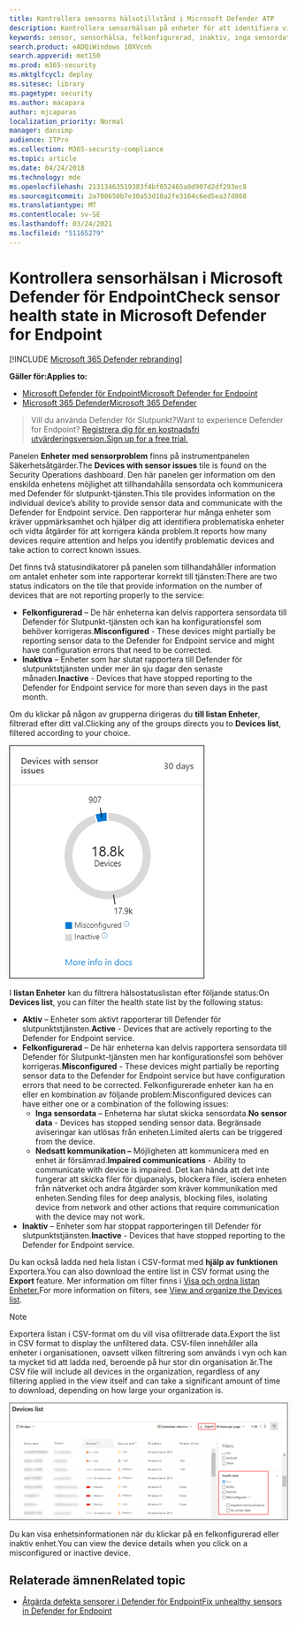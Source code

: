 ```yaml
---
title: Kontrollera sensorns hälsotillstånd i Microsoft Defender ATP
description: Kontrollera sensorhälsan på enheter för att identifiera vilka som är felkonfigurerade, inaktiva eller inte rapporterar sensordata.
keywords: sensor, sensorhälsa, felkonfigurerad, inaktiv, inga sensordata, sensordata, nedsatt kommunikation, kommunikation
search.product: eADQiWindows 10XVcnh
search.appverid: met150
ms.prod: m365-security
ms.mktglfcycl: deploy
ms.sitesec: library
ms.pagetype: security
ms.author: macapara
author: mjcaparas
localization_priority: Normal
manager: dansimp
audience: ITPro
ms.collection: M365-security-compliance
ms.topic: article
ms.date: 04/24/2018
ms.technology: mde
ms.openlocfilehash: 21313463519383f4bf052465a0d907d2df293ec8
ms.sourcegitcommit: 2a708650b7e30a53d10a2fe3164c6ed5ea37d868
ms.translationtype: MT
ms.contentlocale: sv-SE
ms.lasthandoff: 03/24/2021
ms.locfileid: "51165279"
---
```

# <a name="check-sensor-health-state-in-microsoft-defender-for-endpoint"></a><span data-ttu-id="e8e75-104">Kontrollera sensorhälsan i Microsoft Defender för Endpoint</span><span class="sxs-lookup"><span data-stu-id="e8e75-104">Check sensor health state in Microsoft Defender for Endpoint</span></span>

[!INCLUDE [Microsoft 365 Defender rebranding](../../includes/microsoft-defender.md)]

<span data-ttu-id="e8e75-105">**Gäller för:**</span><span class="sxs-lookup"><span data-stu-id="e8e75-105">**Applies to:**</span></span>
- [<span data-ttu-id="e8e75-106">Microsoft Defender för Endpoint</span><span class="sxs-lookup"><span data-stu-id="e8e75-106">Microsoft Defender for Endpoint</span></span>](https://go.microsoft.com/fwlink/p/?linkid=2154037)
- [<span data-ttu-id="e8e75-107">Microsoft 365 Defender</span><span class="sxs-lookup"><span data-stu-id="e8e75-107">Microsoft 365 Defender</span></span>](https://go.microsoft.com/fwlink/?linkid=2118804)

><span data-ttu-id="e8e75-108">Vill du använda Defender för Slutpunkt?</span><span class="sxs-lookup"><span data-stu-id="e8e75-108">Want to experience Defender for Endpoint?</span></span> [<span data-ttu-id="e8e75-109">Registrera dig för en kostnadsfri utvärderingsversion.</span><span class="sxs-lookup"><span data-stu-id="e8e75-109">Sign up for a free trial.</span></span>](https://www.microsoft.com/microsoft-365/windows/microsoft-defender-atp?ocid=docs-wdatp-checksensor-abovefoldlink)

<span data-ttu-id="e8e75-110">Panelen **Enheter med sensorproblem** finns på instrumentpanelen Säkerhetsåtgärder.</span><span class="sxs-lookup"><span data-stu-id="e8e75-110">The **Devices with sensor issues** tile is found on the Security Operations dashboard.</span></span> <span data-ttu-id="e8e75-111">Den här panelen ger information om den enskilda enhetens möjlighet att tillhandahålla sensordata och kommunicera med Defender för slutpunkt-tjänsten.</span><span class="sxs-lookup"><span data-stu-id="e8e75-111">This tile provides information on the individual device’s ability to provide sensor data and communicate with the Defender for Endpoint service.</span></span> <span data-ttu-id="e8e75-112">Den rapporterar hur många enheter som kräver uppmärksamhet och hjälper dig att identifiera problematiska enheter och vidta åtgärder för att korrigera kända problem.</span><span class="sxs-lookup"><span data-stu-id="e8e75-112">It reports how many devices require attention and helps you identify problematic devices and take action to correct known issues.</span></span>

<span data-ttu-id="e8e75-113">Det finns två statusindikatorer på panelen som tillhandahåller information om antalet enheter som inte rapporterar korrekt till tjänsten:</span><span class="sxs-lookup"><span data-stu-id="e8e75-113">There are two status indicators on the tile that provide information on the number of devices that are not reporting properly to the service:</span></span>
- <span data-ttu-id="e8e75-114">**Felkonfigurerad** – De här enheterna kan delvis rapportera sensordata till Defender för Slutpunkt-tjänsten och kan ha konfigurationsfel som behöver korrigeras.</span><span class="sxs-lookup"><span data-stu-id="e8e75-114">**Misconfigured** - These devices might partially be reporting sensor data to the Defender for Endpoint service and might have configuration errors that need to be corrected.</span></span>
- <span data-ttu-id="e8e75-115">**Inaktiva** – Enheter som har slutat rapportera till Defender för slutpunktstjänsten under mer än sju dagar den senaste månaden.</span><span class="sxs-lookup"><span data-stu-id="e8e75-115">**Inactive** - Devices that have stopped reporting to the Defender for Endpoint service for more than seven days in the past month.</span></span>

<span data-ttu-id="e8e75-116">Om du klickar på någon av grupperna dirigeras du **till listan Enheter**, filtrerad efter ditt val.</span><span class="sxs-lookup"><span data-stu-id="e8e75-116">Clicking any of the groups directs you to **Devices list**, filtered according to your choice.</span></span>

![Skärmbild av panelen Enheter med sensorproblem](images/atp-devices-with-sensor-issues-tile.png)

<span data-ttu-id="e8e75-118">I **listan Enheter** kan du filtrera hälsostatuslistan efter följande status:</span><span class="sxs-lookup"><span data-stu-id="e8e75-118">On **Devices list**, you can filter the health state list by the following status:</span></span>
- <span data-ttu-id="e8e75-119">**Aktiv** – Enheter som aktivt rapporterar till Defender för slutpunktstjänsten.</span><span class="sxs-lookup"><span data-stu-id="e8e75-119">**Active** - Devices that are actively reporting to the Defender for Endpoint service.</span></span>
- <span data-ttu-id="e8e75-120">**Felkonfigurerad** – De här enheterna kan delvis rapportera sensordata till Defender för Slutpunkt-tjänsten men har konfigurationsfel som behöver korrigeras.</span><span class="sxs-lookup"><span data-stu-id="e8e75-120">**Misconfigured** - These devices might partially be reporting sensor data to the Defender for Endpoint service but have configuration errors that need to be corrected.</span></span> <span data-ttu-id="e8e75-121">Felkonfigurerade enheter kan ha en eller en kombination av följande problem:</span><span class="sxs-lookup"><span data-stu-id="e8e75-121">Misconfigured devices can have either one or a combination of the following issues:</span></span>
  - <span data-ttu-id="e8e75-122">**Inga sensordata** – Enheterna har slutat skicka sensordata.</span><span class="sxs-lookup"><span data-stu-id="e8e75-122">**No sensor data** - Devices has stopped sending sensor data.</span></span> <span data-ttu-id="e8e75-123">Begränsade aviseringar kan utlösas från enheten.</span><span class="sxs-lookup"><span data-stu-id="e8e75-123">Limited alerts can be triggered from the device.</span></span>
  - <span data-ttu-id="e8e75-124">**Nedsatt kommunikation –** Möjligheten att kommunicera med en enhet är försämrad.</span><span class="sxs-lookup"><span data-stu-id="e8e75-124">**Impaired communications** - Ability to communicate with device is impaired.</span></span> <span data-ttu-id="e8e75-125">Det kan hända att det inte fungerar att skicka filer för djupanalys, blockera filer, isolera enheten från nätverket och andra åtgärder som kräver kommunikation med enheten.</span><span class="sxs-lookup"><span data-stu-id="e8e75-125">Sending files for deep analysis, blocking files, isolating device from network and other actions that require communication with the device may not work.</span></span>
- <span data-ttu-id="e8e75-126">**Inaktiv** – Enheter som har stoppat rapporteringen till Defender för slutpunktstjänsten.</span><span class="sxs-lookup"><span data-stu-id="e8e75-126">**Inactive** - Devices that have stopped reporting to the Defender for Endpoint service.</span></span>

<span data-ttu-id="e8e75-127">Du kan också ladda ned hela listan i CSV-format med **hjälp av funktionen** Exportera.</span><span class="sxs-lookup"><span data-stu-id="e8e75-127">You can also download the entire list in CSV format using the **Export** feature.</span></span> <span data-ttu-id="e8e75-128">Mer information om filter finns i [Visa och ordna listan Enheter.](machines-view-overview.md)</span><span class="sxs-lookup"><span data-stu-id="e8e75-128">For more information on filters, see [View and organize the Devices list](machines-view-overview.md).</span></span>

>[!NOTE]
><span data-ttu-id="e8e75-129">Exportera listan i CSV-format om du vill visa ofiltrerade data.</span><span class="sxs-lookup"><span data-stu-id="e8e75-129">Export the list in CSV format to display the unfiltered data.</span></span> <span data-ttu-id="e8e75-130">CSV-filen innehåller alla enheter i organisationen, oavsett vilken filtrering som används i vyn och kan ta mycket tid att ladda ned, beroende på hur stor din organisation är.</span><span class="sxs-lookup"><span data-stu-id="e8e75-130">The CSV file will include all devices in the organization, regardless of any filtering applied in the view itself and can take a significant amount of time to download, depending on how large your organization is.</span></span>

![Skärmbild av listsidan Enheter](images/atp-devices-list-page.png)

<span data-ttu-id="e8e75-132">Du kan visa enhetsinformationen när du klickar på en felkonfigurerad eller inaktiv enhet.</span><span class="sxs-lookup"><span data-stu-id="e8e75-132">You can view the device details when you click on a misconfigured or inactive device.</span></span>

## <a name="related-topic"></a><span data-ttu-id="e8e75-133">Relaterade ämnen</span><span class="sxs-lookup"><span data-stu-id="e8e75-133">Related topic</span></span>
- [<span data-ttu-id="e8e75-134">Åtgärda defekta sensorer i Defender för Endpoint</span><span class="sxs-lookup"><span data-stu-id="e8e75-134">Fix unhealthy sensors in Defender for Endpoint</span></span>](fix-unhealthy-sensors.md)
